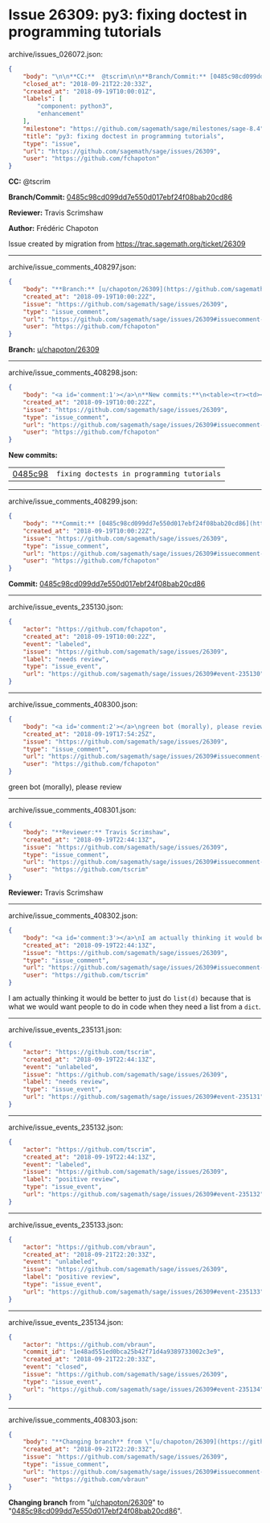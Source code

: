 # Issue 26309: py3: fixing doctest in programming tutorials

archive/issues_026072.json:
```json
{
    "body": "\n\n**CC:**  @tscrim\n\n**Branch/Commit:** [0485c98cd099dd7e550d017ebf24f08bab20cd86](https://github.com/sagemath/sagetrac-mirror/commit/0485c98cd099dd7e550d017ebf24f08bab20cd86)\n\n**Reviewer:** Travis Scrimshaw\n\n**Author:** Fr\u00e9d\u00e9ric Chapoton\n\nIssue created by migration from https://trac.sagemath.org/ticket/26309\n\n",
    "closed_at": "2018-09-21T22:20:33Z",
    "created_at": "2018-09-19T10:00:01Z",
    "labels": [
        "component: python3",
        "enhancement"
    ],
    "milestone": "https://github.com/sagemath/sage/milestones/sage-8.4",
    "title": "py3: fixing doctest in programming tutorials",
    "type": "issue",
    "url": "https://github.com/sagemath/sage/issues/26309",
    "user": "https://github.com/fchapoton"
}
```


**CC:**  @tscrim

**Branch/Commit:** [0485c98cd099dd7e550d017ebf24f08bab20cd86](https://github.com/sagemath/sagetrac-mirror/commit/0485c98cd099dd7e550d017ebf24f08bab20cd86)

**Reviewer:** Travis Scrimshaw

**Author:** Frédéric Chapoton

Issue created by migration from https://trac.sagemath.org/ticket/26309





---

archive/issue_comments_408297.json:
```json
{
    "body": "**Branch:** [u/chapoton/26309](https://github.com/sagemath/sagetrac-mirror/tree/u/chapoton/26309)",
    "created_at": "2018-09-19T10:00:22Z",
    "issue": "https://github.com/sagemath/sage/issues/26309",
    "type": "issue_comment",
    "url": "https://github.com/sagemath/sage/issues/26309#issuecomment-408297",
    "user": "https://github.com/fchapoton"
}
```

**Branch:** [u/chapoton/26309](https://github.com/sagemath/sagetrac-mirror/tree/u/chapoton/26309)



---

archive/issue_comments_408298.json:
```json
{
    "body": "<a id='comment:1'></a>\n**New commits:**\n<table><tr><td><a href=\"https://github.com/sagemath/sagetrac-mirror/commit/0485c98cd099dd7e550d017ebf24f08bab20cd86\">0485c98</a></td><td><code>fixing doctests in programming tutorials</code></td></tr></table>\n",
    "created_at": "2018-09-19T10:00:22Z",
    "issue": "https://github.com/sagemath/sage/issues/26309",
    "type": "issue_comment",
    "url": "https://github.com/sagemath/sage/issues/26309#issuecomment-408298",
    "user": "https://github.com/fchapoton"
}
```

<a id='comment:1'></a>
**New commits:**
<table><tr><td><a href="https://github.com/sagemath/sagetrac-mirror/commit/0485c98cd099dd7e550d017ebf24f08bab20cd86">0485c98</a></td><td><code>fixing doctests in programming tutorials</code></td></tr></table>




---

archive/issue_comments_408299.json:
```json
{
    "body": "**Commit:** [0485c98cd099dd7e550d017ebf24f08bab20cd86](https://github.com/sagemath/sagetrac-mirror/commit/0485c98cd099dd7e550d017ebf24f08bab20cd86)",
    "created_at": "2018-09-19T10:00:22Z",
    "issue": "https://github.com/sagemath/sage/issues/26309",
    "type": "issue_comment",
    "url": "https://github.com/sagemath/sage/issues/26309#issuecomment-408299",
    "user": "https://github.com/fchapoton"
}
```

**Commit:** [0485c98cd099dd7e550d017ebf24f08bab20cd86](https://github.com/sagemath/sagetrac-mirror/commit/0485c98cd099dd7e550d017ebf24f08bab20cd86)



---

archive/issue_events_235130.json:
```json
{
    "actor": "https://github.com/fchapoton",
    "created_at": "2018-09-19T10:00:22Z",
    "event": "labeled",
    "issue": "https://github.com/sagemath/sage/issues/26309",
    "label": "needs review",
    "type": "issue_event",
    "url": "https://github.com/sagemath/sage/issues/26309#event-235130"
}
```



---

archive/issue_comments_408300.json:
```json
{
    "body": "<a id='comment:2'></a>\ngreen bot (morally), please review",
    "created_at": "2018-09-19T17:54:25Z",
    "issue": "https://github.com/sagemath/sage/issues/26309",
    "type": "issue_comment",
    "url": "https://github.com/sagemath/sage/issues/26309#issuecomment-408300",
    "user": "https://github.com/fchapoton"
}
```

<a id='comment:2'></a>
green bot (morally), please review



---

archive/issue_comments_408301.json:
```json
{
    "body": "**Reviewer:** Travis Scrimshaw",
    "created_at": "2018-09-19T22:44:13Z",
    "issue": "https://github.com/sagemath/sage/issues/26309",
    "type": "issue_comment",
    "url": "https://github.com/sagemath/sage/issues/26309#issuecomment-408301",
    "user": "https://github.com/tscrim"
}
```

**Reviewer:** Travis Scrimshaw



---

archive/issue_comments_408302.json:
```json
{
    "body": "<a id='comment:3'></a>\nI am actually thinking it would be better to just do `list(d)` because that is what we would want people to do in code when they need a list from a `dict`.",
    "created_at": "2018-09-19T22:44:13Z",
    "issue": "https://github.com/sagemath/sage/issues/26309",
    "type": "issue_comment",
    "url": "https://github.com/sagemath/sage/issues/26309#issuecomment-408302",
    "user": "https://github.com/tscrim"
}
```

<a id='comment:3'></a>
I am actually thinking it would be better to just do `list(d)` because that is what we would want people to do in code when they need a list from a `dict`.



---

archive/issue_events_235131.json:
```json
{
    "actor": "https://github.com/tscrim",
    "created_at": "2018-09-19T22:44:13Z",
    "event": "unlabeled",
    "issue": "https://github.com/sagemath/sage/issues/26309",
    "label": "needs review",
    "type": "issue_event",
    "url": "https://github.com/sagemath/sage/issues/26309#event-235131"
}
```



---

archive/issue_events_235132.json:
```json
{
    "actor": "https://github.com/tscrim",
    "created_at": "2018-09-19T22:44:13Z",
    "event": "labeled",
    "issue": "https://github.com/sagemath/sage/issues/26309",
    "label": "positive review",
    "type": "issue_event",
    "url": "https://github.com/sagemath/sage/issues/26309#event-235132"
}
```



---

archive/issue_events_235133.json:
```json
{
    "actor": "https://github.com/vbraun",
    "created_at": "2018-09-21T22:20:33Z",
    "event": "unlabeled",
    "issue": "https://github.com/sagemath/sage/issues/26309",
    "label": "positive review",
    "type": "issue_event",
    "url": "https://github.com/sagemath/sage/issues/26309#event-235133"
}
```



---

archive/issue_events_235134.json:
```json
{
    "actor": "https://github.com/vbraun",
    "commit_id": "1e48ad551ed0bca25b42f71d4a9389733002c3e9",
    "created_at": "2018-09-21T22:20:33Z",
    "event": "closed",
    "issue": "https://github.com/sagemath/sage/issues/26309",
    "type": "issue_event",
    "url": "https://github.com/sagemath/sage/issues/26309#event-235134"
}
```



---

archive/issue_comments_408303.json:
```json
{
    "body": "**Changing branch** from \"[u/chapoton/26309](https://github.com/sagemath/sagetrac-mirror/tree/u/chapoton/26309)\" to \"[0485c98cd099dd7e550d017ebf24f08bab20cd86](https://github.com/sagemath/sagetrac-mirror/commit/0485c98cd099dd7e550d017ebf24f08bab20cd86)\".",
    "created_at": "2018-09-21T22:20:33Z",
    "issue": "https://github.com/sagemath/sage/issues/26309",
    "type": "issue_comment",
    "url": "https://github.com/sagemath/sage/issues/26309#issuecomment-408303",
    "user": "https://github.com/vbraun"
}
```

**Changing branch** from "[u/chapoton/26309](https://github.com/sagemath/sagetrac-mirror/tree/u/chapoton/26309)" to "[0485c98cd099dd7e550d017ebf24f08bab20cd86](https://github.com/sagemath/sagetrac-mirror/commit/0485c98cd099dd7e550d017ebf24f08bab20cd86)".

